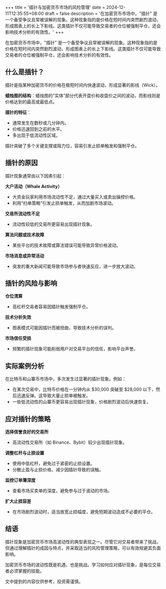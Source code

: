 +++
title = '插针与加密货币市场的风险管理'
date = 2024-12-11T12:35:55+08:00
draft = false
description = '在加密货币市场中，"插针" 是一个备受争议且常被误解的现象。这种现象指的是价格在短时间内突然剧烈波动，形成图表上的长上下影线。这类插针不仅可能导致交易者的仓位被强制平仓，还会影响技术分析的有效性。'
+++

在加密货币市场中，"插针" 是一个备受争议且常被误解的现象。这种现象指的是价格在短时间内突然剧烈波动，形成图表上的长上下影线。这类插针不仅可能导致交易者的仓位被强制平仓，还会影响技术分析的有效性。

## 什么是插针？
插针是指某种加密货币的价格在极短时间内快速波动，形成显著的影线（Wick）。

**蜡烛图的结构**：蜡烛图的“实体”部分代表开盘价和收盘价之间的波动，而影线则是价格达到的最高或最低点。

**插针的特征**：

- 通常发生在数秒或几分钟内。
- 价格迅速回到之前的水平。
- 多出现于低流动性区域。

插针突破了多个关键支撑或阻力位，容易引发止损单触发和强制平仓。

## 插针的原因

插针现象通常由以下因素引起：

**大户活动（Whale Activity）**

- 大资金玩家利用市场流动性不足，通过大量买入或卖出操控价格。
- 利用“扫单策略”引发止损单触发，从而加剧市场波动。

**交易所流动性不足**

- 流动性较低的交易所更容易出现插针现象。

**算法问题或技术故障**

- 某些平台的技术故障或算法错误可能导致异常价格波动。

**市场消息或异常活动**

- 突发的重大新闻可能导致市场参与者快速反应，进一步放大波动。

## 插针的风险与影响

**仓位清算**
- 高杠杆交易者容易因插针触发强制平仓。

**技术分析失效**

- 图表模式可能因插针而被扭曲，导致技术分析的误判。

**市场信任受损**

- 频繁的插针现象可能削弱用户对交易平台的信任，影响平台声誉。

## 实际案例分析

在比特币和山寨币市场中，多次发生过显著的插针现象。例如：

- 在某次交易中，比特币价格在一分钟内从 $30,000 突破至 $28,000 以下，然后迅速反弹。这导致大量止损单被触发。
- 一些低流动性的山寨币更容易出现插针现象，价格剧烈波动后快速恢复。

## 应对插针的策略

**选择信誉良好的交易所**

- 高流动性交易所（如 Binance、Bybit）较少出现插针现象。

**调整杠杆与止损设置**

- 使用中低杠杆，避免过于紧密的止损设置。
- 分散止盈与止损价格，减少因插针导致的误触。

**监控订单簿深度**

- 查看市场买卖单的深度，避免参与过于波动的市场。

**扩大止损容差**
- 在市场剧烈波动时，适当放宽止损幅度，避免短期波动造成不必要的平仓。

## 结语

插针现象是加密货币市场高波动性的典型表现之一。尽管它对交易者带来了挑战，但通过理解插针的成因与特点，并采取适当的风险管理策略，可以有效规避其负面影响。

加密货币市场的波动性既是机遇，也是挑战。学习如何应对插针现象，是每位交易者必须掌握的技能。

文中提到的内容仅供参考，投资需谨慎。


